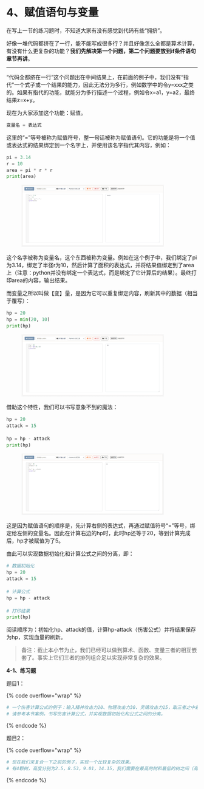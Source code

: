 # 4、赋值语句与变量

在写上一节的练习题时，不知道大家有没有感觉到代码有些“拥挤”。

好像一堆代码都挤在了一行，能不能写成很多行？并且好像怎么全都是算术计算，有没有什么更复杂的功能？**我们先解决第一个问题，第二个问题要放到if条件语句章节再讲**。

***

“代码全都挤在一行”这个问题出在中间结果上，在前面的例子中，我们没有“指代”一个式子或一个结果的能力，因此无法分为多行，例如数学中的令y=xxx之类的。如果有指代的功能，就能分为多行描述一个过程，例如令x=a1，y=a2，最终结果z=x+y。

现在为大家添加这个功能：赋值。

```python
变量名 = 表达式
```

这里的“=”等号被称为赋值符号，整一句话被称为赋值语句。它的功能是将一个值或表达式的结果绑定到一个名字上，并使用该名字指代其内容，例如：

```python
pi = 3.14
r = 10
area = pi * r * r
print(area)
```

<figure><img src="../.gitbook/assets/图片-20240422210643-ru9ex87.png" alt="" width="375"><figcaption></figcaption></figure>

这个名字被称为变量名，这个东西被称为变量。例如在这个例子中，我们绑定了pi为3.14，绑定了半径r为10，然后计算了面积的表达式，并将结果值绑定到了area上（注意：python并没有绑定一个表达式，而是绑定了它计算后的结果）。最终打印area的内容，输出结果。

而变量之所以叫做【变】量，是因为它可以重复绑定内容，刷新其中的数据（相当于覆写）：

```python
hp = 20
hp = min(20, 10)
print(hp)
```

<figure><img src="../.gitbook/assets/图片-20240422210643-bmbd6ob.png" alt="" width="375"><figcaption></figcaption></figure>

借助这个特性，我们可以书写意象不到的魔法：

```python
hp = 20
attack = 15

hp = hp - attack
print(hp)
```

<figure><img src="../.gitbook/assets/图片-20240422210643-gnrbyum.png" alt="" width="375"><figcaption></figcaption></figure>

这是因为赋值语句的顺序是，先计算右侧的表达式，再通过赋值符号“=”等号，绑定给左侧的变量名。因此在计算右边的hp时，此时hp还等于20，等到计算完成后，hp才被赋值为了5。

由此可以实现数据初始化和计算公式之间的分离，即：

```python
# 数据初始化
hp = 20
attack = 15

# 计算公式
hp = hp - attack

# 打印结果
print(hp)
```

阅读顺序为：初始化hp、attack的值，计算hp-attack（伤害公式）并将结果保存为hp，实现血量的刷新。

> 备注：截止本小节为止，我们已经可以做到算术、函数、变量三者的相互嵌套了。事实上它们三者的排列组合足以实现非常复杂的效果。



**4-1、练习题**

题目1：

{% code overflow="wrap" %}
```python
# 一个伤害计算公式的例子：输入精神攻击力20、物理攻击力30、灵魂攻击力15，取三者之中最高的一种输出，并乘以攻击系数1.5，然后减去对方的防御力10，得出伤害值。
# 请参考本节案例，书写伤害计算公式，并实现数据初始化和公式之间的分离。
```
{% endcode %}

题目2：

{% code overflow="wrap" %}
```python
# 现在我们来复合一下之前的例子，实现一个比较复杂的效果。
# 有4颗树，高度分别为2.5，8.53，9.01，14.15，我们需要在最高的树和最低的树之间（高度差），按照1.5的间隔放置圣诞树灯。每个球形灯泡的价格与其横截面面积有关，假设该灯泡半径为0.1，每1单位的横截面积的价格与一台港版任天堂ns主机的2340港元相当。请计算出我们一共需要几个灯泡，每个灯泡多少人民币，一共需要几人民币。
```
{% endcode %}

